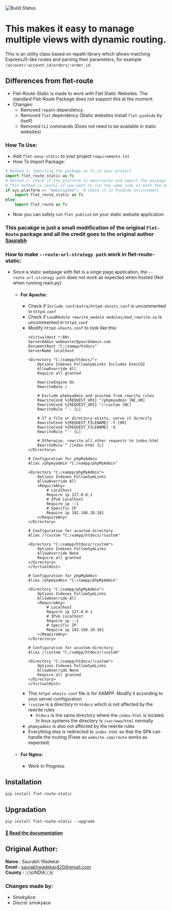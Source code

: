 ![Build Status](flet-route.png)
# This makes it easy to manage multiple views with dynamic routing.

This is an utility class based on repath library which allows matching ExpressJS-like routes and parsing their parameters, for example `/account/:account_id/orders/:order_id`.

## Differences from flet-route
- Flet-Route-Static is made to work with Flet Static Websites. The standard Flet-Route Package does not support this at the moment.
- Changes:
    - Removed `repath`  dependency.
    - Removed `flet` dependency (Static websites install `flet-pyodide` by itself)
    - Removed `CLI` commands (Does not need to be available in static websites)
### How To Use:
- Add `flet-easy-static` to your project `requirements.txt`
- How To Import Package:
```python
# Method 1: Importing the package as fs in your project 
import flet_route_static as fs
# Method 2: Check if the platform is emscripten and import the package accordingly
# This method is useful if you want to run the same code on both the desktop and the web and you don't have to install flet_route_static package on your desktop
if sys.platform == "emscripten":  # Check if in Pyodide environment
    import flet_route_static as fs
else:
    import flet_route as fs
  ```
- Now you can safely run `flet publish` on your static website application
### This pacakge is just a small modification of the original `Flet-Route` package and all the credit goes to the original author [Saurabh ](https://github.com/saurabhwadekar) 


### How to make `--route-url-strategy path` work in flet-route-static:
- Since a static webpage with flet is a singe page application, the `--route-url-strategy path` does not work as expected when hosted (Not when running main.py)
  - #### For Apache:
    - Check if `Include conf/extra/httpd-vhosts.conf` is uncommented in `httpd.conf`
    - Check if `LoadModule rewrite_module modules/mod_rewrite.so` is uncommented in `httpd.conf`
    - Modify `httpd-vhosts.conf` to look like this:
      ```apacheconf
      <VirtualHost *:80>
      ServerAdmin webmaster@yourdomain.com
      DocumentRoot "C:/xampp/htdocs"
      ServerName localhost
    
      <Directory "C:/xampp/htdocs/">
          Options Indexes FollowSymLinks Includes ExecCGI
          AllowOverride All
          Require all granted
    
          RewriteEngine On
          RewriteBase /
    
          # Exclude phpmyadmin and acustom from rewrite rules
          RewriteCond %{REQUEST_URI} ^/phpmyadmin [NC,OR]
          RewriteCond %{REQUEST_URI} ^/!custom [NC]
          RewriteRule ^ - [L]
    
          # If a file or directory exists, serve it directly
          RewriteCond %{REQUEST_FILENAME} -f [OR]
          RewriteCond %{REQUEST_FILENAME} -d
          RewriteRule ^ - [L]
    
          # Otherwise, rewrite all other requests to index.html
          RewriteRule ^ /index.html [L]
      </Directory>
    
      # Configuration for phpMyAdmin
      Alias /phpmyadmin "C:/xampp/phpMyAdmin"
    
      <Directory "C:/xampp/phpMyAdmin">
          Options Indexes FollowSymLinks
          AllowOverride All
          <RequireAny>
              # Localhost
              Require ip 127.0.0.1
              # IPv6 Localhost
              Require ip ::1
              # Specific IP
              Require ip 192.168.10.161     
          </RequireAny>
      </Directory>
    
      # Configuration for acustom directory
      Alias /!custom "C:/xampp/htdocs/!custom"
    
      <Directory "C:/xampp/htdocs/!custom">
          Options Indexes FollowSymLinks
          AllowOverride None
          Require all granted
      </Directory>
      </VirtualHost>
    
      # Configuration for phpMyAdmin
      Alias /phpmyadmin "C:/xampp/phpMyAdmin"
    
      <Directory "C:/xampp/phpMyAdmin">
          Options Indexes FollowSymLinks
          AllowOverride All
          <RequireAny>
              # Localhost
              Require ip 127.0.0.1
              # IPv6 Localhost
              Require ip ::1
              # Specific IP
              Require ip 192.168.10.161     
          </RequireAny>
      </Directory>
    
      # Configuration for acustom directory
      Alias /!custom "C:/xampp/htdocs/!custom"
    
      <Directory "C:/xampp/htdocs/!custom">
          Options Indexes FollowSymLinks
          AllowOverride None
          Require all granted
      </Directory>
      </VirtualHost>

    - This `httpd-vhosts.conf` file is for XAMPP. Modify it according to your server configuration
    - `!custom` is a directory in `htdocs` which is not affected by the rewrite rules
      - `htdocs` is the same directory where the `index.html` is located. In linux systems the directory is `/var/www/html` normally
    - `phpmyadmin` is also not affected by the rewrite rules
    - Everything else is redirected to `index.html` so that the SPA can handle the routing (Fixes so `website.com/route` works as expected)
  - #### For Nginx:
    - Work In Progress


## Installation
```
pip install flet-route-static
```

## Upgradation
```
pip install flet-route-static --upgrade
```


#### [📖 Read the documentation ](https://saurabhwadekar.github.io/flet-route-doc)


## Original Author:

<b>Name :</b> Saurabh Wadekar<br>
<b>Email :</b> saurabhwadekar420@gmail.com<br>
<b>County :</b> 🇮🇳INDIA🇮🇳<br>

### Changes made by: 
- SmokyAce
- Discrd: smokyace
